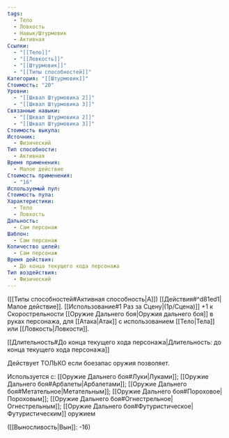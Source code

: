 ```yaml
---
tags:
  - Тело
  - Ловкость
  - Навык/Штурмовик
  - Активная
Ссылки:
  - "[[Тело]]"
  - "[[Ловкость]]"
  - "[[Штурмовик]]"
  - "[[Типы способностей]]"
Категория: "[[Штурмовик]]"
Стоимость: "20"
Уровни:
  - "[[Шквал Штурмовика 2]]"
  - "[[Шквал Штурмовика 3]]"
Связанные навыки:
  - "[[Шквал Штурмовика 2]]"
  - "[[Шквал Штурмовика 3]]"
Стоимость выкупа: 
Источник:
  - Физический
Тип способности:
  - Активная
Время применения:
  - Малое действие
Стоимость применения:
  - "16"
Используемый пул: 
Стоимость пула: 
Характеристики:
  - Тело
  - Ловкость
Дальность:
  - Сам персонаж
Шаблон:
  - Сам персонаж
Количество целей:
  - Сам персонаж
Время действия:
  - До конца текущего хода персонажа
Тип воздействия:
  - Физический
---
```

([[Типы способностей#Активная способность|А]]) [[Действия#^d81ed1|Малое действие]]. [[Использование#1 Раз за Сцену|(1р/Сцена)]] +1 к Скорострельности [[Оружие Дальнего боя|Оружия дальнего боя]] в руках персонажа, для [[Атака|Атак]] с использованием [[Тело|Тела]] или [[Ловкость|Ловкости]].

[[Длительность#До конца текущего хода персонажа|Длительность: до конца текущего хода персонажа]] 

Действует ТОЛЬКО если боезапас оружия позволяет. 

Используется с: [[Оружие Дальнего боя#Луки|Луками]]; [[Оружие Дальнего боя#Арбалеты|Арбалетами]]; [[Оружие Дальнего боя#Метательное|Метательным]]; [[Оружие Дальнего боя#Пороховое|Пороховым]]; [[Оружие Дальнего боя#Огнестрельное|Огнестрельным]]; [[Оружие Дальнего боя#Футуристическое|Футуристическим]] оружием 

([[Выносливость|Вын]]: -16)
